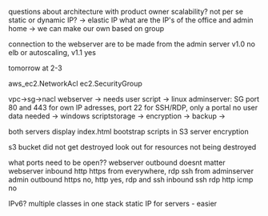 questions about architecture with product owner
scalability? not per se
static or dynamic IP? -> elastic IP
what are the IP's of the office and admin home -> we can make our own based on group


connection to the webserver are to be made from the admin server
v1.0 no elb or autoscaling, v1.1 yes

tomorrow at 2-3


aws_ec2.NetworkAcl
ec2.SecurityGroup


vpc->sg->nacl
webserver -> needs user script -> linux
adminserver: SG port 80 and 443 for own IP adresses, port 22 for SSH/RDP, only a portal no user data needed -> windows
scriptstorage ->
encryption ->
backup ->

both servers display index.html
bootstrap scripts in S3
server encryption

s3 bucket did not get destroyed
look out for resources not being destroyed


what ports need to be open??
webserver outbound doesnt matter
webserver inbound http https from everywhere, rdp ssh from adminserver
admin outbound https no, http yes, rdp and ssh
inbound ssh rdp http
icmp no


IPv6?
multiple classes in one stack
static IP for servers - easier